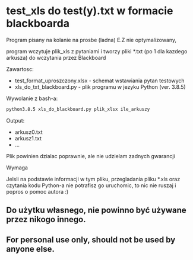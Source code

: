 # test_xls do test(y).txt w formacie blackboarda

Program pisany na kolanie na prosbe (ladna) E.Z
nie optymalizowany,

program wczytuje plik_xls z pytaniami i tworzy pliki *.txt
(po 1 dla kazdego arkusza) do wczytania przez Blackboard

Zawartosc:
- test_format_uproszczony.xlsx - schemat wstawiania pytan testowych
- xls_do_txt_blackboard.py - plik programu w jezyku Python (ver. 3.8.5)


Wywolanie z bash-a:
```bash
python3.8.5 xls_do_blackboard.py plik_xlsx ile_arkuszy
```

Output:
- arkusz0.txt
- arkusz1.txt
- ...

Plik powinien dzialac poprawnie, ale nie udzielam zadnych gwarancji

Wymaga

Jelsli na podstawie informacji w tym pliku, przegladania pliku *.xls oraz
czytania kodu Python-a nie potrafisz go uruchomic, to nic nie ruszaj i
popros o pomoc autora :)


## Do użytku własnego, nie powinno być używane przez nikogo innego.
## For personal use only, should not be used by anyone else.
